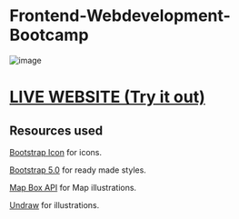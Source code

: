 # Frontend-Webdevelopment-Bootcamp
![image](https://user-images.githubusercontent.com/34231063/132093851-c5d6c810-8b64-44d8-9872-7a498f5d54c8.png)


# [LIVE WEBSITE (Try it out) ](https://frostdev7506.github.io/Frontend-Webdevelopment-Bootcamp)

## Resources used

[Bootstrap Icon](https://icons.getbootstrap.com) for icons.

[Bootstrap 5.0](https://getbootstrap.com) for ready made styles.

[Map Box API](https://www.mapbox.com) for Map illustrations.

[Undraw](https://undraw.co) for illustrations.





